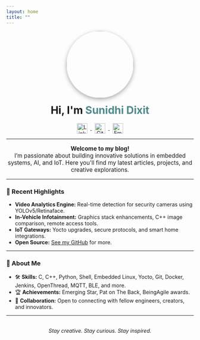 ```yaml
---
layout: home
title: ""
---
```


<div align="center">
  <img src="/assets/sunidhi.png" alt="" width="180" style="border-radius: 50%; box-shadow: 0 4px 12px #aaa; margin-bottom: 1rem;">
  <h1 style="margin-top:0;">Hi, I'm <span style="color:#4F8A8B;">Sunidhi Dixit</span></h1>
  <p>
    <a href="https://www.linkedin.com/in/sunidhi-dixit/" target="_blank">
      <img src="https://cdn.jsdelivr.net/gh/simple-icons/simple-icons/icons/linkedin.svg" alt="LinkedIn" width="28" style="vertical-align:middle; margin:0 8px;"/>
    </a>
    <a href="https://github.com/sdikshit786" target="_blank">
      <img src="https://cdn.jsdelivr.net/gh/simple-icons/simple-icons/icons/github.svg" alt="GitHub" width="28" style="vertical-align:middle; margin:0 8px;"/>
    </a>
    <a href="mailto:sdikshit786@gmail.com">
      <img src="https://cdn.jsdelivr.net/gh/simple-icons/simple-icons/icons/gmail.svg" alt="Email" width="28" style="vertical-align:middle; margin:0 8px;"/>
    </a>
  </p>
</div>

---

<div align="center" style="max-width:700px;margin:auto;">
  <p style="font-size:1.1em;">
    <b>Welcome to my blog!</b> <br>
    I’m passionate about building innovative solutions in embedded systems, AI, and IoT. Here you'll find my latest articles, projects, and creative explorations.
  </p>
</div>

---

### 🚀 Recent Highlights

- **Video Analytics Engine:** Real-time detection for security cameras using YOLOv5/Retinaface.
- **In-Vehicle Infotainment:** Graphics stack enhancements, C++ image comparison, remote access tools.
- **IoT Gateways:** Yocto upgrades, secure protocols, and smart home integrations.
- **Open Source:** [See my GitHub](https://github.com/sdikshit786) for more.

---

### 🌱 About Me

- 🛠️ **Skills:** C, C++, Python, Shell, Embedded Linux, Yocto, Git, Docker, Jenkins, OpenThread, MQTT, BLE, and more.
- 🏆 **Achievements:** Emerging Star, Pat on The Back, BeingAgile awards.
- 🤝 **Collaboration:** Open to connecting with fellow engineers, creators, and innovators.

---

<div align="center" style="margin-top:2rem;">
  <em>Stay creative. Stay curious. Stay inspired.</em>
</div>
